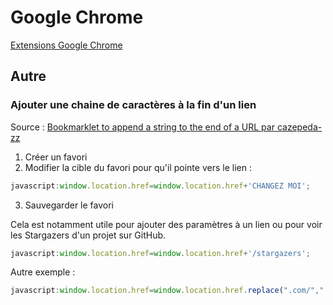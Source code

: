# Google Chrome

[Extensions Google Chrome](./ChromeExtensions.md)

## Autre

### Ajouter une chaine de caractères à la fin d'un lien

Source : [Bookmarklet to append a string to the end of a URL par cazepeda-zz](https://gist.github.com/cazepeda-zz/3967172)

1. Créer un favori
2. Modifier la cible du favori pour qu'il pointe vers le lien :

```javascript
javascript:window.location.href=window.location.href+'CHANGEZ MOI';
```

3. Sauvegarder le favori

Cela est notamment utile pour ajouter des paramètres à un lien ou pour voir les Stargazers d'un projet sur GitHub.

```javascript	
javascript:window.location.href=window.location.href+'/stargazers';
```

Autre exemple : 
```javascript	
javascript:window.location.href=window.location.href.replace(".com/",".dev/")
```
